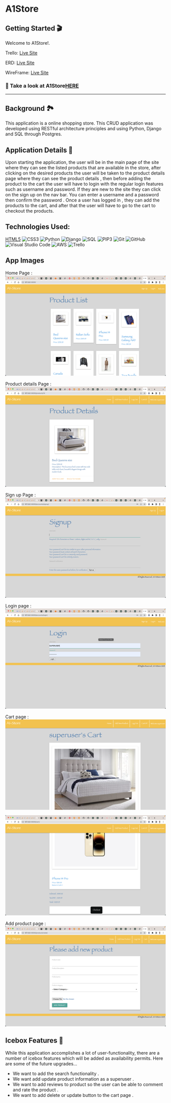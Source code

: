 # A1Store

## Getting Started 🎬
Welcome to A1Store!. 

Trello:
[Live Site](https://trello.com/b/vjz8EDY9/e-commerce-app)

ERD:
[Live Site](https://app.diagrams.net/#G1gaygTDP8V32IarWu4_VJDRAboIjeeqkq)

WireFrame:
[Live Site](https://app.diagrams.net/?libs=general;mockups#G12rdSeBlGL9dtKzyuwJocq4StWuaaWaHT)
### 👀  Take a look at A1Store[HERE](https://)
---

## Background 🏞

This application is a online shopping store.
This CRUD application was developed using RESTful architecture principles and using Python, Django and SQL through Postgres.

## Application Details 📝

Upon starting the application, the user will be in the main page of the site where they can see the listed products that are available in the store, after clicking on the desired products the user will be taken to the product details page where they can see the product details , then before adding the product to the cart the user will have to login with the regular login features such as username and password. If they are new to the site they can click on the sign up on the nav bar. You can enter a username and a password then confirm the password .
Once a user has logged in , they can add the products to the cart, and after that the user will have to go to the cart to checkout the products. 


## Technologies Used:
[HTML5](https://img.shields.io/badge/html5-%23E34F26.svg?style=for-the-badge&logo=html5&logoColor=white)
![CSS3](https://img.shields.io/badge/css3-%231572B6.svg?style=for-the-badge&logo=css3&logoColor=white)
![Python](https://img.shields.io/badge/python-%23323330.svg?style=for-the-badge&logo=python&logoColor=%23F7DF1E)
![Django](https://img.shields.io/badge/django-6DA55F?style=for-the-badge&logo=django&logoColor=white)
![SQL](https://img.shields.io/badge/SQL-%234ea94b.svg?style=for-the-badge&logo=sql&logoColor=white)
![PIP3](https://img.shields.io/badge/pip3-%23000000.svg?style=for-the-badge&logo=pip3&logoColor=white)
![Git](https://img.shields.io/badge/git-%23F05033.svg?style=for-the-badge&logo=git&logoColor=white)
![GitHub](https://img.shields.io/badge/github-%23121011.svg?style=for-the-badge&logo=github&logoColor=white)
![Visual Studio Code](https://img.shields.io/badge/Visual%20Studio%20Code-0078d7.svg?style=for-the-badge&logo=visual-studio-code&logoColor=white)
![AWS](https://img.shields.io/badge/AWS-%23000000.svg?style=for-the-badge&logo=aws&logoColor=white)
![Trello](https://img.shields.io/badge/Trello-%23026AA7.svg?style=for-the-badge&logo=Trello&logoColor=white)


## App Images


Home Page :![My Image](/main_app/static/images/Screenshot%202023-01-14%20at%2012.48.32%20AM.png)

Product details Page :![My Image](/main_app/static/images/Screenshot%202023-01-14%20at%2012.52.24%20AM.png)

Sign up Page :![My Image](/main_app/static/images/Screenshot%202023-01-14%20at%2012.51.14%20AM.png)

Login page :![My Image](/main_app/static/images/Screenshot%202023-01-14%20at%2012.48.57%20AM.png)


Cart page :
![My Image](/main_app/static/images/Screenshot%202023-01-14%20at%2012.54.09%20AM.png)

![My Image](/main_app/static/images/Screenshot%202023-01-14%20at%2012.54.26%20AM.png)

Add product page :![My Image](/main_app/static/images/Screenshot%202023-01-14%20at%2012.54.49%20AM.png)


## Icebox Features 🧊

While this application accomplishes a lot of user-functionality, there are a number of icebox features which will be added as availability permits. Here are some of the future upgrades...

- We want to add the search functionality .
- We want add update product information as a superuser .
- We want to add reviews to product so the user can be able to comment and rate the product .
- We want to add delete or update button to the cart page .






